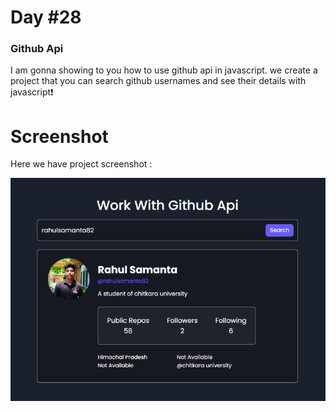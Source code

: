 # Day #28

### Github Api
I am gonna showing to you how to use github api in javascript. we create a project that you can search github usernames and see their details with javascript❗️

# Screenshot
Here we have project screenshot :

![screenshot](screenshot.png)